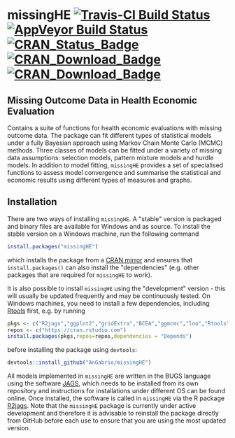 
missingHE [![Travis-CI Build Status](https://travis-ci.org/AnGabrio/missingHE.svg?branch=master)](https://travis-ci.org/AnGabrio/missingHE)[![AppVeyor Build Status](https://ci.appveyor.com/api/projects/status/github/AnGabrio/missingHE?branch=master&svg=true)](https://ci.appveyor.com/project/AnGabrio/missingHE)[![CRAN_Status_Badge](http://www.r-pkg.org/badges/version/missingHE)](https://cran.r-project.org/package=missingHE)[![CRAN_Download_Badge](http://cranlogs.r-pkg.org/badges/missingHE)](https://cran.r-project.org/package=missingHE)[![CRAN_Download_Badge](http://cranlogs.r-pkg.org/badges/grand-total/missingHE?color=orange)](http://cranlogs.r-pkg.org/badges/grand-total/missingHE?color=orange)
===========================================================================================================================================

Missing Outcome Data in Health Economic Evaluation
--------------------------------------------------

Contains a suite of functions for health economic evaluations with missing outcome data. The package can fit different types of statistical models under a fully Bayesian approach using Markov Chain Monte Carlo (MCMC) methods. Three classes of models can be fitted under a variety of missing data assumptions: selection models, pattern mixture models and hurdle models. In addition to model fitting, `missingHE` provides a set of specialised functions to assess model convergence and summarise the statistical and economic results using different types of measures and graphs. 

Installation
------------

There are two ways of installing `missingHE`. A "stable" version is packaged and binary files are available for Windows and as source. To install the stable version on a Windows machine, run the following command
```R
install.packages("missingHE")
```
which installs the package from a [CRAN mirror](https://cran.r-project.org/index.html) and ensures that `install.packages()` can also install the "dependencies" (e.g. other packages that are required for `missingHE` to work).

It is also possible to install `missingHE` using the "development" version - this will usually be updated frequently and may be continuously tested. On Windows machines, you need to install a few dependencies, including [Rtools](https://cran.r-project.org/bin/windows/Rtools/) first, e.g. by running

``` r
pkgs <- c("R2jags","ggplot2","gridExtra","BCEA","ggmcmc","loo","Rtools","devtools")
repos <- c("https://cran.rstudio.com") 
install.packages(pkgs,repos=repos,dependencies = "Depends")
```

before installing the package using `devtools`:

``` r
devtools::install_github("AnGabrio/missingHE")
```
All models implemented in `missingHE` are written in the BUGS language using the software [JAGS](http://mcmc-jags.sourceforge.net/), which needs to be installed from its own repository and instructions for installations under different OS can be found online. Once installed, the software is called in `missingHE` via the R package [R2jags](https://cran.r-project.org/package=R2jags).
Note that the `missingHE` package is currently under active development and therefore it is advisable to reinstall the package directly from GitHub before each use to ensure that you are using the most updated version.